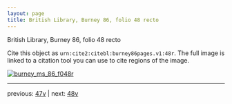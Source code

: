 ```yaml
---
layout: page
title: British Library, Burney 86, folio 48 recto
---
```


British Library, Burney 86, folio 48 recto

Cite this object as `urn:cite2:citebl:burney86pages.v1:48r`.  The full image is linked to a citation tool you can use to cite regions of the image.

[![burney_ms_86_f048r](http://www.homermultitext.org/iipsrv?IIIF=/project/homer/pyramidal/deepzoom/citebl/burney86imgs/v1/burney_ms_86_f048r.tif/full/800,/0/default.jpg)](http://www.homermultitext.org/ict2/?urn=urn:cite2:citebl:burney86imgs.v1:burney_ms_86_f048r) 

---

previous:  [47v](../47v/) | next: [48v](../48v/)